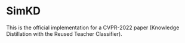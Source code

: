 # SimKD
This is the official implementation for a CVPR-2022 paper (Knowledge Distillation with the Reused Teacher Classifier). 
